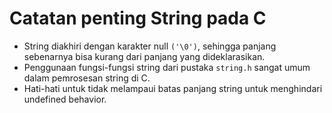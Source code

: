 # Catatan penting String pada C

- String diakhiri dengan karakter null `('\0')`, sehingga panjang sebenarnya bisa kurang dari panjang yang dideklarasikan.
- Penggunaan fungsi-fungsi string dari pustaka `string.h` sangat umum dalam pemrosesan string di C.
- Hati-hati untuk tidak melampaui batas panjang string untuk menghindari undefined behavior.
